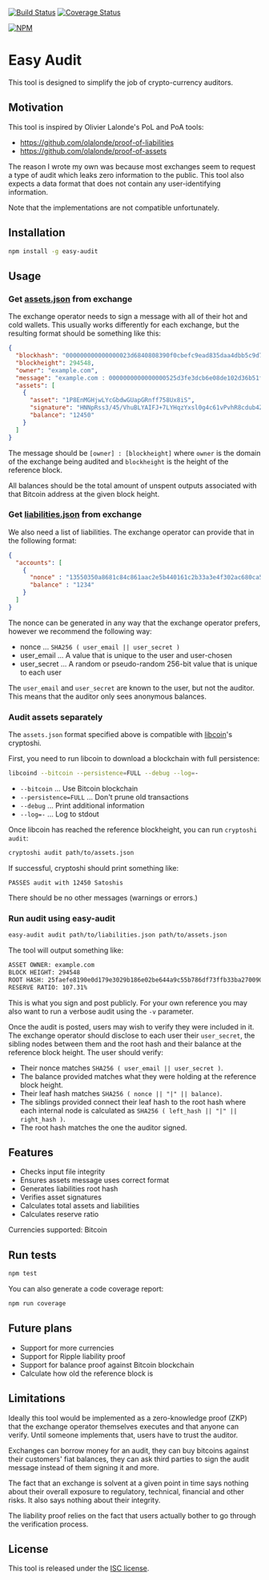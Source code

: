 [![Build Status](https://travis-ci.org/justmoon/easy-audit.svg?branch=master)](https://travis-ci.org/justmoon/easy-audit) [![Coverage Status](https://coveralls.io/repos/justmoon/easy-audit/badge.png?branch=master)](https://coveralls.io/r/justmoon/easy-audit?branch=master)

[![NPM](https://nodei.co/npm/easy-audit.png)](https://www.npmjs.org/package/easy-audit)

# Easy Audit

This tool is designed to simplify the job of crypto-currency auditors.

## Motivation

This tool is inspired by Olivier Lalonde's PoL and PoA tools:

* https://github.com/olalonde/proof-of-liabilities
* https://github.com/olalonde/proof-of-assets

The reason I wrote my own was because most exchanges seem to request a type of
audit which leaks zero information to the public. This tool also expects a data
format that does not contain any user-identifying information.

Note that the implementations are not compatible unfortunately.

## Installation

``` sh
npm install -g easy-audit
```

## Usage

### Get [assets.json](test/data/assets.json) from exchange

The exchange operator needs to sign a message with all of their hot and cold
wallets. This usually works differently for each exchange, but the resulting
format should be something like this:

``` json
{
  "blockhash": "000000000000000023d6840808390f0cbefc9ead835daa4dbb5c9d7d0f205eb2",
  "blockheight": 294548,
  "owner": "example.com",
  "message": "example.com : 0000000000000000525d3fe3dcb6e08de102d36b51f466f689e33c869049c547",
  "assets": [
    {
      "asset": "1P8EnMGHjwLYcGbdwGUapGRnff758Ux8iS",
      "signature": "HNNpRss3/45/VhuBLYAIFJ+7LYHqzYxsl0g4c61vPvhR8cdub4ZTFLShObjatwrQAIn3haalqvnQqlH70fTVcv0=",
      "balance": "12450"
    }
  ]
}
```

The message should be `[owner] : [blockheight]` where `owner` is the domain of
the exchange being audited and `blockheight` is the height of the reference
block.

All balances should be the total amount of unspent outputs associated with that
Bitcoin address at the given block height.

### Get [liabilities.json](test/data/liabilities.json) from exchange

We also need a list of liabilities. The exchange operator can provide that in
the following format:

``` json
{
  "accounts": [
    {
      "nonce" : "13550350a8681c84c861aac2e5b440161c2b33a3e4f302ac680ca5b686de48de",
      "balance" : "1234"
    }
  ]
}
```

The nonce can be generated in any way that the exchange operator prefers,
however we recommend the following way:

* nonce ... `SHA256 ( user_email || user_secret )`
* user_email ... A value that is unique to the user and user-chosen
* user_secret ... A random or pseudo-random 256-bit value that is unique to each user

The `user_email` and `user_secret` are known to the user, but not the auditor.
This means that the auditor only sees anonymous balances.

### Audit assets separately

The `assets.json` format specified above is compatible with
[libcoin](https://github.com/libcoin/libcoin)'s cryptoshi.

First, you need to run libcoin to download a blockchain with full persistence:

``` sh
libcoind --bitcoin --persistence=FULL --debug --log=-
```

* `--bitcoin` ... Use Bitcoin blockchain
* `--persistence=FULL` ... Don't prune old transactions
* `--debug` ... Print additional information
* `--log=-` ... Log to stdout

Once libcoin has reached the reference blockheight, you can run `cryptoshi
audit`:

``` sh
cryptoshi audit path/to/assets.json
```

If successful, cryptoshi should print something like:

```
PASSES audit with 12450 Satoshis
```

There should be no other messages (warnings or errors.)

### Run audit using easy-audit

``` sh
easy-audit audit path/to/liabilities.json path/to/assets.json
```

The tool will output something like:

``` sh
ASSET OWNER: example.com
BLOCK HEIGHT: 294548
ROOT HASH: 25faefe8190e0d179e3029b186e02be644a9c55b786df73ffb33ba270090b022
RESERVE RATIO: 107.31%
```

This is what you sign and post publicly. For your own reference you may also
want to run a verbose audit using the `-v` parameter.

Once the audit is posted, users may wish to verify they were included in it. The
exchange operator should disclose to each user their `user_secret`, the sibling
nodes between them and the root hash and their balance at the reference block
height. The user should verify:

* Their nonce matches `SHA256 ( user_email || user_secret )`.
* The balance provided matches what they were holding at the reference
  block height.
* Their leaf hash matches `SHA256 ( nonce || "|" || balance)`.
* The siblings provided connect their leaf hash to the root hash where each
  internal node is calculated as `SHA256 ( left_hash || "|" || right_hash )`.
* The root hash matches the one the auditor signed.

## Features

* Checks input file integrity
* Ensures assets message uses correct format
* Generates liabilities root hash
* Verifies asset signatures
* Calculates total assets and liabilities
* Calculates reserve ratio

Currencies supported: Bitcoin

## Run tests

``` sh
npm test
```

You can also generate a code coverage report:

``` sh
npm run coverage
```

## Future plans

* Support for more currencies
* Support for Ripple liability proof
* Support for balance proof against Bitcoin blockchain
* Calculate how old the reference block is

## Limitations

Ideally this tool would be implemented as a zero-knowledge proof (ZKP) that the
exchange operator themselves executes and that anyone can verify. Until someone
implements that, users have to trust the auditor.

Exchanges can borrow money for an audit, they can buy bitcoins against their
customers' fiat balances, they can ask third parties to sign the audit message
instead of them signing it and more.

The fact that an exchange is solvent at a given point in time says nothing about
their overall exposure to regulatory, technical, financial and other risks. It
also says nothing about their integrity.

The liability proof relies on the fact that users actually bother to go through
the verification process.

## License

This tool is released under the [ISC license](http://opensource.org/licenses/ISC).
